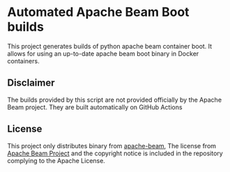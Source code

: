 Automated Apache Beam Boot builds
=================================

This project generates builds of python apache beam container boot. It 
allows for using an up-to-date apache beam boot binary in Docker containers.

Disclaimer
----------
The builds provided by this script are not provided officially by the 
Apache Beam project. They are built automatically on GitHub Actions

License
-------
This project only distributes binary from [apache-beam][apachebeam], The license from [Apache Beam Project][apachebeam] and the copyright notice is 
included in the repository complying to the Apache License.

[apachebeam]: https://github.com/apache/beam
